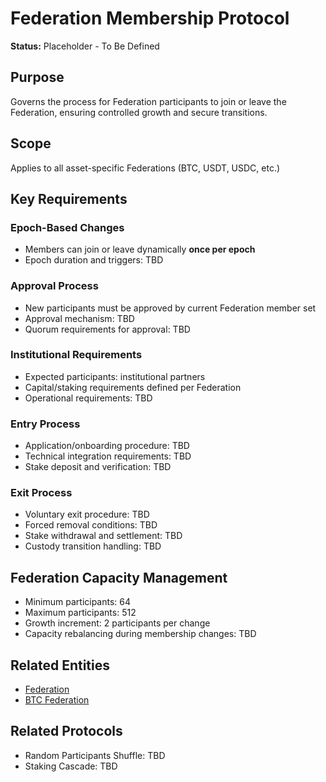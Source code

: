 # Federation Membership Protocol

**Status:** Placeholder - To Be Defined

## Purpose
Governs the process for Federation participants to join or leave the Federation, ensuring controlled growth and secure transitions.

## Scope
Applies to all asset-specific Federations (BTC, USDT, USDC, etc.)

## Key Requirements

### Epoch-Based Changes
- Members can join or leave dynamically **once per epoch**
- Epoch duration and triggers: TBD

### Approval Process
- New participants must be approved by current Federation member set
- Approval mechanism: TBD
- Quorum requirements for approval: TBD

### Institutional Requirements
- Expected participants: institutional partners
- Capital/staking requirements defined per Federation
- Operational requirements: TBD

### Entry Process
- Application/onboarding procedure: TBD
- Technical integration requirements: TBD
- Stake deposit and verification: TBD

### Exit Process
- Voluntary exit procedure: TBD
- Forced removal conditions: TBD
- Stake withdrawal and settlement: TBD
- Custody transition handling: TBD

## Federation Capacity Management
- Minimum participants: 64
- Maximum participants: 512
- Growth increment: 2 participants per change
- Capacity rebalancing during membership changes: TBD

## Related Entities
- [Federation](/architecture/common/entities/federation.md)
- [BTC Federation](/architecture/common/entities/federation_btc.md)

## Related Protocols
- Random Participants Shuffle: TBD
- Staking Cascade: TBD